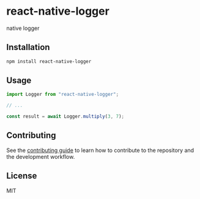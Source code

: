 # react-native-logger

native logger

## Installation

```sh
npm install react-native-logger
```

## Usage

```js
import Logger from "react-native-logger";

// ...

const result = await Logger.multiply(3, 7);
```

## Contributing

See the [contributing guide](CONTRIBUTING.md) to learn how to contribute to the repository and the development workflow.

## License

MIT
